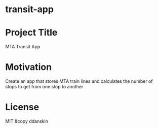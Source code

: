 # transit-app

# Project Title
MTA Transit App

# Motivation
Create an app that stores MTA train lines and calculates the number of stops to get from one stop to another

# License
MIT &copy ddanskin
